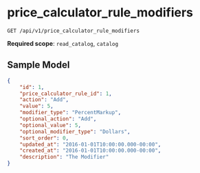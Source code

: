 price_calculator_rule_modifiers
========

```shell
GET /api/v1/price_calculator_rule_modifiers
```

**Required scope**: `read_catalog`, `catalog`

Sample Model
------------

```json
{
	"id": 1,
	"price_calculator_rule_id": 1,
	"action": "Add",
	"value": 5,
	"modifier_type": "PercentMarkup",
	"optional_action": "Add",
	"optional_value": 5,
	"optional_modifier_type": "Dollars",
	"sort_order": 0,
	"updated_at": "2016-01-01T10:00:00.000-00:00",
	"created_at": "2016-01-01T10:00:00.000-00:00",
	"description": "The Modifier"
}
```